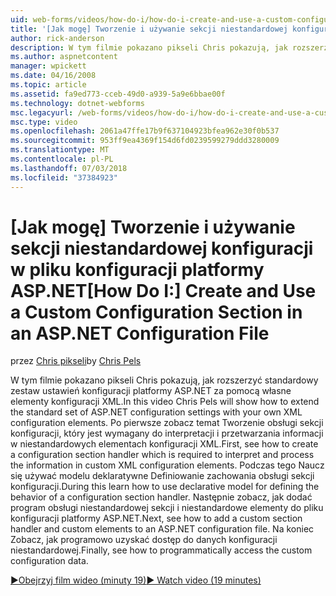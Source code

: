 ```yaml
---
uid: web-forms/videos/how-do-i/how-do-i-create-and-use-a-custom-configuration-section-in-an-aspnet-configuration-file
title: '[Jak mogę] Tworzenie i używanie sekcji niestandardowej konfiguracji w pliku konfiguracji platformy ASP.NET | Dokumentacja firmy Microsoft'
author: rick-anderson
description: W tym filmie pokazano pikseli Chris pokazują, jak rozszerzyć standardowy zestaw ustawień konfiguracji platformy ASP.NET za pomocą własne elementy konfiguracji XML. Najpierw Zobacz jak...
ms.author: aspnetcontent
manager: wpickett
ms.date: 04/16/2008
ms.topic: article
ms.assetid: fa9ed773-cceb-49d0-a939-5a9e6bbae00f
ms.technology: dotnet-webforms
msc.legacyurl: /web-forms/videos/how-do-i/how-do-i-create-and-use-a-custom-configuration-section-in-an-aspnet-configuration-file
msc.type: video
ms.openlocfilehash: 2061a47ffe17b9f637104923bfea962e30f0b537
ms.sourcegitcommit: 953ff9ea4369f154d6fd0239599279ddd3280009
ms.translationtype: MT
ms.contentlocale: pl-PL
ms.lasthandoff: 07/03/2018
ms.locfileid: "37384923"
---
```

<a name="how-do-i-create-and-use-a-custom-configuration-section-in-an-aspnet-configuration-file"></a><span data-ttu-id="ffaec-104">[Jak mogę] Tworzenie i używanie sekcji niestandardowej konfiguracji w pliku konfiguracji platformy ASP.NET</span><span class="sxs-lookup"><span data-stu-id="ffaec-104">[How Do I:] Create and Use a Custom Configuration Section in an ASP.NET Configuration File</span></span>
====================
<span data-ttu-id="ffaec-105">przez [Chris pikseli](https://twitter.com/chrispels)</span><span class="sxs-lookup"><span data-stu-id="ffaec-105">by [Chris Pels](https://twitter.com/chrispels)</span></span>

<span data-ttu-id="ffaec-106">W tym filmie pokazano pikseli Chris pokazują, jak rozszerzyć standardowy zestaw ustawień konfiguracji platformy ASP.NET za pomocą własne elementy konfiguracji XML.</span><span class="sxs-lookup"><span data-stu-id="ffaec-106">In this video Chris Pels will show how to extend the standard set of ASP.NET configuration settings with your own XML configuration elements.</span></span> <span data-ttu-id="ffaec-107">Po pierwsze zobacz temat Tworzenie obsługi sekcji konfiguracji, który jest wymagany do interpretacji i przetwarzania informacji w niestandardowych elementach konfiguracji XML.</span><span class="sxs-lookup"><span data-stu-id="ffaec-107">First, see how to create a configuration section handler which is required to interpret and process the information in custom XML configuration elements.</span></span> <span data-ttu-id="ffaec-108">Podczas tego Naucz się używać modelu deklaratywne Definiowanie zachowania obsługi sekcji konfiguracji.</span><span class="sxs-lookup"><span data-stu-id="ffaec-108">During this learn how to use declarative model for defining the behavior of a configuration section handler.</span></span> <span data-ttu-id="ffaec-109">Następnie zobacz, jak dodać program obsługi niestandardowej sekcji i niestandardowe elementy do pliku konfiguracji platformy ASP.NET.</span><span class="sxs-lookup"><span data-stu-id="ffaec-109">Next, see how to add a custom section handler and custom elements to an ASP.NET configuration file.</span></span> <span data-ttu-id="ffaec-110">Na koniec Zobacz, jak programowo uzyskać dostęp do danych konfiguracji niestandardowej.</span><span class="sxs-lookup"><span data-stu-id="ffaec-110">Finally, see how to programmatically access the custom configuration data.</span></span>

[<span data-ttu-id="ffaec-111">&#9654;Obejrzyj film wideo (minuty 19)</span><span class="sxs-lookup"><span data-stu-id="ffaec-111">&#9654; Watch video (19 minutes)</span></span>](https://channel9.msdn.com/Blogs/ASP-NET-Site-Videos/how-do-i-create-and-use-a-custom-configuration-section-in-an-aspnet-configuration-file)

